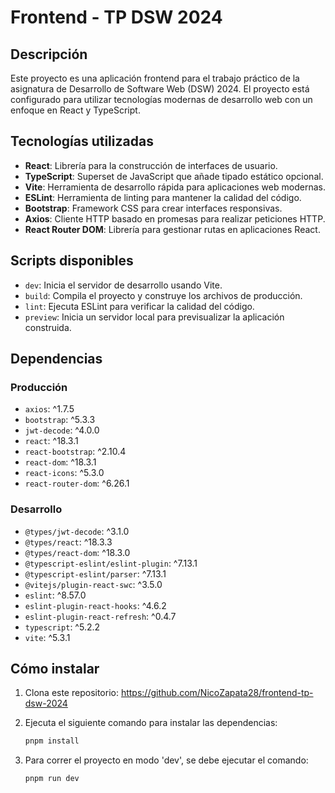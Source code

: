 # Frontend - TP DSW 2024

## Descripción

Este proyecto es una aplicación frontend para el trabajo práctico de la asignatura de Desarrollo de Software Web (DSW) 2024. El proyecto está configurado para utilizar tecnologías modernas de desarrollo web con un enfoque en React y TypeScript.

## Tecnologías utilizadas

- **React**: Librería para la construcción de interfaces de usuario.
- **TypeScript**: Superset de JavaScript que añade tipado estático opcional.
- **Vite**: Herramienta de desarrollo rápida para aplicaciones web modernas.
- **ESLint**: Herramienta de linting para mantener la calidad del código.
- **Bootstrap**: Framework CSS para crear interfaces responsivas.
- **Axios**: Cliente HTTP basado en promesas para realizar peticiones HTTP.
- **React Router DOM**: Librería para gestionar rutas en aplicaciones React.

## Scripts disponibles

- `dev`: Inicia el servidor de desarrollo usando Vite.
- `build`: Compila el proyecto y construye los archivos de producción.
- `lint`: Ejecuta ESLint para verificar la calidad del código.
- `preview`: Inicia un servidor local para previsualizar la aplicación construida.

## Dependencias

### Producción

- `axios`: ^1.7.5
- `bootstrap`: ^5.3.3
- `jwt-decode`: ^4.0.0
- `react`: ^18.3.1
- `react-bootstrap`: ^2.10.4
- `react-dom`: ^18.3.1
- `react-icons`: ^5.3.0
- `react-router-dom`: ^6.26.1

### Desarrollo

- `@types/jwt-decode`: ^3.1.0
- `@types/react`: ^18.3.3
- `@types/react-dom`: ^18.3.0
- `@typescript-eslint/eslint-plugin`: ^7.13.1
- `@typescript-eslint/parser`: ^7.13.1
- `@vitejs/plugin-react-swc`: ^3.5.0
- `eslint`: ^8.57.0
- `eslint-plugin-react-hooks`: ^4.6.2
- `eslint-plugin-react-refresh`: ^0.4.7
- `typescript`: ^5.2.2
- `vite`: ^5.3.1

## Cómo instalar

1. Clona este repositorio: <https://github.com/NicoZapata28/frontend-tp-dsw-2024>
2. Ejecuta el siguiente comando para instalar las dependencias:

   ```bash
   pnpm install
   
3. Para correr el proyecto en modo 'dev', se debe ejecutar el comando:

   ```bash
   pnpm run dev
